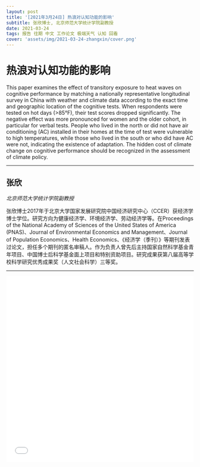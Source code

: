 ```yaml
---
layout: post
title: '[2021年3月24日] 热浪对认知功能的影响'
subtitle: 张欣博士, 北京师范大学统计学院副教授
date: 2021-03-24
tags: 报告 往期 中文 工作论文 极端天气 认知 回看
cover: 'assets/img/2021-03-24-zhangxin/cover.png'
---
```


# 热浪对认知功能的影响

This paper examines the effect of transitory exposure to heat waves on cognitive performance by matching a nationally representative longitudinal survey in China with weather and climate data according to the exact time and geographic location of the cognitive tests. When respondents were tested on hot days (>85°F), their test scores dropped significantly. The negative effect was more pronounced for women and the older cohort, in particular for verbal tests. People who lived in the north or did not have air conditioning (AC) installed in their homes at the time of test were vulnerable to high temperatures, while those who lived in the south or who did have AC were not, indicating the existence of adaptation. The hidden cost of climate change on cognitive performance should be recognized in the assessment of climate policy.

--------

## 张欣

*北京师范大学统计学院副教授*

张欣博士2017年于北京大学国家发展研究院中国经济研究中心（CCER）获经济学博士学位。研究方向为健康经济学、环境经济学、劳动经济学等。在Proceedings of the National Academy of Sciences of the United States of America (PNAS)、Journal of Environmental Economics and Management、Journal of Population Economics、Health Economics、《经济学（季刊）》等期刊发表过论文，担任多个期刊的匿名审稿人。作为负责人曾先后主持国家自然科学基金青年项目、中国博士后科学基金面上项目和特别资助项目。研究成果获第八届高等学校科学研究优秀成果奖（人文社会科学）三等奖。

--------

<iframe style="width: 100%;height: 500px;" src="//player.bilibili.com/player.html?aid=247354900&bvid=BV1Yv41187Uc&cid=315745941&page=1" scrolling="no" border="0" frameborder="no" framespacing="0" allowfullscreen="true"> </iframe>
